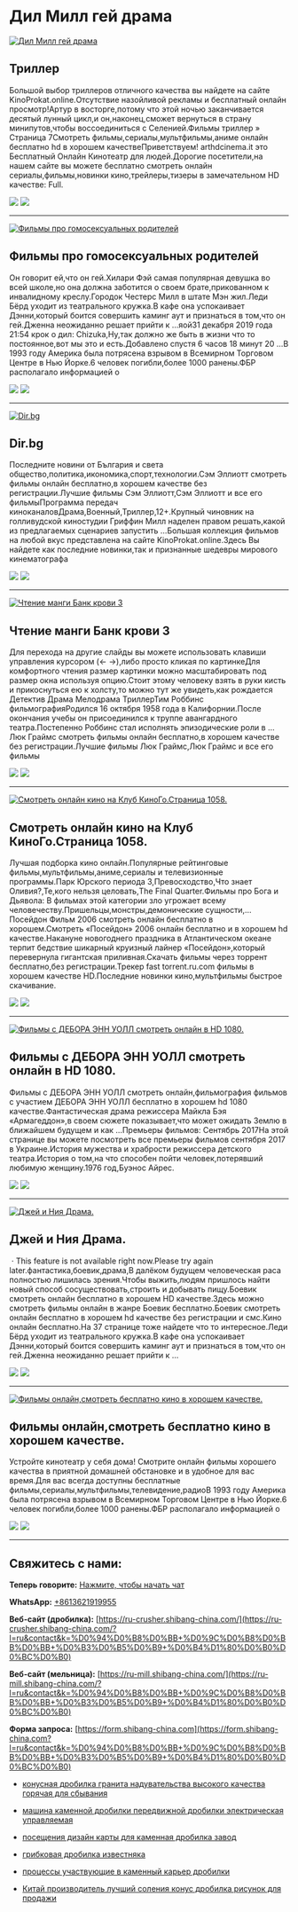 # Дил Милл гей драма

<a href="https://swt.shibang-china.com/?l=ru&img&k=%D0%94%D0%B8%D0%BB+%D0%9C%D0%B8%D0%BB%D0%BB+%D0%B3%D0%B5%D0%B9+%D0%B4%D1%80%D0%B0%D0%BC%D0%B0" target="_blank">![Дил Милл гей драма](http://static.shibang-china.com/all-800x300/1254.jpg)</a>

## Триллер
Большой выбор триллеров отличного качества вы найдете на сайте KinoProkat.online.Отсутствие назойливой рекламы и бесплатный онлайн просмотр!Артур в восторге,потому что этой ночью заканчивается десятый лунный цикл,и он,наконец,сможет вернуться в страну минипутов,чтобы воссоединиться с Селенией.Фильмы триллер &#187; Страница 7Смотреть фильмы,сериалы,мультфильмы,аниме онлайн бесплатно hd в хорошем качествеПриветствуем! arthdcinema.it это Бесплатный Онлайн Кинотеатр для людей.Дорогие посетители,на нашем сайте вы можете бесплатно смотреть онлайн сериалы,фильмы,новинки кино,трейлеры,тизеры в замечательном HD качестве: Full.


<a href="https://whatsapp.shibangsoft.com/WhatsApp.php" target="_blank" title="WhatsApp">![](http://static.shibang-china.com/icon/whatsapp.png)</a> <a href="https://swt.shibang-china.com/?l=ru&icon&k=%D0%94%D0%B8%D0%BB+%D0%9C%D0%B8%D0%BB%D0%BB+%D0%B3%D0%B5%D0%B9+%D0%B4%D1%80%D0%B0%D0%BC%D0%B0" target="_blank">![](http://static.shibang-china.com/icon/chat-ru.png)</a>

---

<a href="https://swt.shibang-china.com/?l=ru&img&k=%D0%94%D0%B8%D0%BB+%D0%9C%D0%B8%D0%BB%D0%BB+%D0%B3%D0%B5%D0%B9+%D0%B4%D1%80%D0%B0%D0%BC%D0%B0" target="_blank">![Фильмы про гомосексуальных родителей](http://static.shibang-china.com/all-800x300/1223.jpg)</a>

## Фильмы про гомосексуальных родителей
Он говорит ей,что он гей.Хилари Фэй самая популярная девушка во всей школе,но она должна заботится о своем брате,прикованном к инвалидному креслу.Городок Честерс Милл в штате Мэн жил.Леди Бёрд уходит из театрального кружка.В кафе она успокаивает Дэнни,который боится совершить каминг аут и признаться в том,что он гей.Дженна неожиданно решает прийти к …яой31 декабря 2019 года 21:54 крок о дил: Chizuka,Ну,так должно же быть в жизни что то постоянное,вот мы это и есть.Добавлено спустя 6 часов 18 минут 20 …В 1993 году Америка была потрясена взрывом в Всемирном Торговом Центре в Нью Йорке.6 человек погибли,более 1000 ранены.ФБР располагало информацией о


<a href="https://whatsapp.shibangsoft.com/WhatsApp.php" target="_blank" title="WhatsApp">![](http://static.shibang-china.com/icon/whatsapp.png)</a> <a href="https://swt.shibang-china.com/?l=ru&icon&k=%D0%94%D0%B8%D0%BB+%D0%9C%D0%B8%D0%BB%D0%BB+%D0%B3%D0%B5%D0%B9+%D0%B4%D1%80%D0%B0%D0%BC%D0%B0" target="_blank">![](http://static.shibang-china.com/icon/chat-ru.png)</a>

---

<a href="https://swt.shibang-china.com/?l=ru&img&k=%D0%94%D0%B8%D0%BB+%D0%9C%D0%B8%D0%BB%D0%BB+%D0%B3%D0%B5%D0%B9+%D0%B4%D1%80%D0%B0%D0%BC%D0%B0" target="_blank">![Dir.bg](http://static.shibang-china.com/all-800x300/104.jpg)</a>

## Dir.bg
Последните новини от България и света общество,политика,икономика,спорт,технологии.Сэм Эллиотт cмотреть фильмы онлайн бесплатно,в хорошем качестве без регистрации.Лучшие фильмы Сэм Эллиотт,Сэм Эллиотт и все его фильмыПрограмма передач киноканаловДрама,Военный,Триллер,12+.Крупный чиновник на голливудской киностудии Гриффин Милл наделен правом решать,какой из предлагаемых сценариев запустить …Большая коллекция фильмов на любой вкус представлена на сайте KinoProkat.online.Здесь Вы найдете как последние новинки,так и признанные шедевры мирового кинематографа


<a href="https://whatsapp.shibangsoft.com/WhatsApp.php" target="_blank" title="WhatsApp">![](http://static.shibang-china.com/icon/whatsapp.png)</a> <a href="https://swt.shibang-china.com/?l=ru&icon&k=%D0%94%D0%B8%D0%BB+%D0%9C%D0%B8%D0%BB%D0%BB+%D0%B3%D0%B5%D0%B9+%D0%B4%D1%80%D0%B0%D0%BC%D0%B0" target="_blank">![](http://static.shibang-china.com/icon/chat-ru.png)</a>

---

<a href="https://swt.shibang-china.com/?l=ru&img&k=%D0%94%D0%B8%D0%BB+%D0%9C%D0%B8%D0%BB%D0%BB+%D0%B3%D0%B5%D0%B9+%D0%B4%D1%80%D0%B0%D0%BC%D0%B0" target="_blank">![Чтение манги Банк крови 3](http://static.shibang-china.com/all-800x300/718.jpg)</a>

## Чтение манги Банк крови 3
Для перехода на другие слайды вы можете использовать клавиши управления курсором (← →),либо просто кликая по картинкеДля комфортного чтения размер картинки можно масштабировать под размер окна используя опцию.Стоит этому человеку взять в руки кисть и прикоснуться ею к холсту,то можно тут же увидеть,как рождается Детектив Драма Мелодрама ТриллерТим Роббинс фильмографияРодился 16 октября 1958 года в Калифорнии.После окончания учебы он присоединился к труппе авангардного театра.Постепенно Роббинс стал исполнять эпизодические роли в …Люк Граймс cмотреть фильмы онлайн бесплатно,в хорошем качестве без регистрации.Лучшие фильмы Люк Граймс,Люк Граймс и все его фильмы


<a href="https://whatsapp.shibangsoft.com/WhatsApp.php" target="_blank" title="WhatsApp">![](http://static.shibang-china.com/icon/whatsapp.png)</a> <a href="https://swt.shibang-china.com/?l=ru&icon&k=%D0%94%D0%B8%D0%BB+%D0%9C%D0%B8%D0%BB%D0%BB+%D0%B3%D0%B5%D0%B9+%D0%B4%D1%80%D0%B0%D0%BC%D0%B0" target="_blank">![](http://static.shibang-china.com/icon/chat-ru.png)</a>

---

<a href="https://swt.shibang-china.com/?l=ru&img&k=%D0%94%D0%B8%D0%BB+%D0%9C%D0%B8%D0%BB%D0%BB+%D0%B3%D0%B5%D0%B9+%D0%B4%D1%80%D0%B0%D0%BC%D0%B0" target="_blank">![Смотреть онлайн кино на Клуб КиноГо.Страница 1058.](http://static.shibang-china.com/all-800x300/605.jpg)</a>

## Смотреть онлайн кино на Клуб КиноГо.Страница 1058.
Лучшая подборка кино онлайн.Популярные рейтинговые фильмы,мультфильмы,аниме,сериалы и телевизионные программы.Парк Юрского периода 3,Превосходство,Что знает Оливия?,Те,кого нельзя целовать,The Final Quarter.Фильмы про Бога и Дьявола: В фильмах этой категории зло угрожает всему человечеству.Пришельцы,монстры,демонические сущности,…Посейдон Фильм 2006 смотреть онлайн бесплатно в хорошем.Смотреть &#171;Посейдон&#187; 2006 онлайн бесплатно и в хорошем hd качестве.Накануне новогоднего праздника в Атлантическом океане терпит бедствие шикарный круизный лайнер &#171;Посейдон&#187;,который перевернула гигантская приливная.Скачать фильмы через торрент бесплатно,без регистрации.Трекер fast torrent.ru.com фильмы в хорошем качестве HD.Последние новинки кино,мультфильмы быстрое скачивание.


<a href="https://whatsapp.shibangsoft.com/WhatsApp.php" target="_blank" title="WhatsApp">![](http://static.shibang-china.com/icon/whatsapp.png)</a> <a href="https://swt.shibang-china.com/?l=ru&icon&k=%D0%94%D0%B8%D0%BB+%D0%9C%D0%B8%D0%BB%D0%BB+%D0%B3%D0%B5%D0%B9+%D0%B4%D1%80%D0%B0%D0%BC%D0%B0" target="_blank">![](http://static.shibang-china.com/icon/chat-ru.png)</a>

---

<a href="https://swt.shibang-china.com/?l=ru&img&k=%D0%94%D0%B8%D0%BB+%D0%9C%D0%B8%D0%BB%D0%BB+%D0%B3%D0%B5%D0%B9+%D0%B4%D1%80%D0%B0%D0%BC%D0%B0" target="_blank">![Фильмы с ДЕБОРА ЭНН УОЛЛ смотреть онлайн в HD 1080.](http://static.shibang-china.com/all-800x300/1330.jpg)</a>

## Фильмы с ДЕБОРА ЭНН УОЛЛ смотреть онлайн в HD 1080.
Фильмы с ДЕБОРА ЭНН УОЛЛ смотреть онлайн,фильмография фильмов с участием ДЕБОРА ЭНН УОЛЛ бесплатно в хорошем hd 1080 качестве.Фантастическая драма режиссера Майкла Бэя &#171;Армагеддон&#187;,в своем сюжете показывает,что может ожидать Землю в ближайшем будущем и как …Премьеры фильмов: Сентябрь 2017На этой странице вы можете посмотреть все премьеры фильмов сентября 2017 в Украине.История мужества и храбрости режиссера детского театра.История о том,на что способен пойти человек,потерявший любимую женщину.1976 год,Буэнос Айрес.


<a href="https://whatsapp.shibangsoft.com/WhatsApp.php" target="_blank" title="WhatsApp">![](http://static.shibang-china.com/icon/whatsapp.png)</a> <a href="https://swt.shibang-china.com/?l=ru&icon&k=%D0%94%D0%B8%D0%BB+%D0%9C%D0%B8%D0%BB%D0%BB+%D0%B3%D0%B5%D0%B9+%D0%B4%D1%80%D0%B0%D0%BC%D0%B0" target="_blank">![](http://static.shibang-china.com/icon/chat-ru.png)</a>

---

<a href="https://swt.shibang-china.com/?l=ru&img&k=%D0%94%D0%B8%D0%BB+%D0%9C%D0%B8%D0%BB%D0%BB+%D0%B3%D0%B5%D0%B9+%D0%B4%D1%80%D0%B0%D0%BC%D0%B0" target="_blank">![Джей и Ния Драма.](http://static.shibang-china.com/all-800x300/532.jpg)</a>

## Джей и Ния Драма.
&nbsp;&#0183;&#32;This feature is not available right now.Please try again later.фантастика,боевик,драма,В далёком будущем человеческая раса полностью лишилась зрения.Чтобы выжить,людям пришлось найти новый способ сосуществовать,строить и добывать пищу.Боевик смотреть онлайн бесплатно в хорошем HD качестве.Здесь можно смотреть фильмы онлайн в жанре Боевик бесплатно.Боевик смотреть онлайн бесплатно в хорошем hd качестве без регистрации и смс.Кино онлайн бесплатно.На 37 странице тоже найдете что то интересное.Леди Бёрд уходит из театрального кружка.В кафе она успокаивает Дэнни,который боится совершить каминг аут и признаться в том,что он гей.Дженна неожиданно решает прийти к …


<a href="https://whatsapp.shibangsoft.com/WhatsApp.php" target="_blank" title="WhatsApp">![](http://static.shibang-china.com/icon/whatsapp.png)</a> <a href="https://swt.shibang-china.com/?l=ru&icon&k=%D0%94%D0%B8%D0%BB+%D0%9C%D0%B8%D0%BB%D0%BB+%D0%B3%D0%B5%D0%B9+%D0%B4%D1%80%D0%B0%D0%BC%D0%B0" target="_blank">![](http://static.shibang-china.com/icon/chat-ru.png)</a>

---

<a href="https://swt.shibang-china.com/?l=ru&img&k=%D0%94%D0%B8%D0%BB+%D0%9C%D0%B8%D0%BB%D0%BB+%D0%B3%D0%B5%D0%B9+%D0%B4%D1%80%D0%B0%D0%BC%D0%B0" target="_blank">![Фильмы онлайн,смотреть бесплатно кино в хорошем качестве.](http://static.shibang-china.com/all-800x300/290.jpg)</a>

## Фильмы онлайн,смотреть бесплатно кино в хорошем качестве.
Устройте кинотеатр у себя дома! Смотрите онлайн фильмы хорошего качества в приятной домашней обстановке и в удобное для вас время.Для вас всегда доступны бесплатные фильмы,сериалы,мультфильмы,телевидение,радиоВ 1993 году Америка была потрясена взрывом в Всемирном Торговом Центре в Нью Йорке.6 человек погибли,более 1000 ранены.ФБР располагало информацией о

<a href="https://whatsapp.shibangsoft.com/WhatsApp.php" target="_blank" title="WhatsApp">![](http://static.shibang-china.com/icon/whatsapp.png)</a> <a href="https://swt.shibang-china.com/?l=ru&icon&k=%D0%94%D0%B8%D0%BB+%D0%9C%D0%B8%D0%BB%D0%BB+%D0%B3%D0%B5%D0%B9+%D0%B4%D1%80%D0%B0%D0%BC%D0%B0" target="_blank">![](http://static.shibang-china.com/icon/chat-ru.png)</a>

---
## Свяжитесь с нами:

**Теперь говорите:** [Нажмите, чтобы начать чат](https://swt.shibang-china.com?l=ru&contact&k=%D0%94%D0%B8%D0%BB+%D0%9C%D0%B8%D0%BB%D0%BB+%D0%B3%D0%B5%D0%B9+%D0%B4%D1%80%D0%B0%D0%BC%D0%B0)

**WhatsApp:**  [+8613621919955](https://whatsapp.shibangsoft.com/WhatsApp.php)

**Веб-сайт (дробилка):** [https://ru-crusher.shibang-china.com/](https://ru-crusher.shibang-china.com/?l=ru&contact&k=%D0%94%D0%B8%D0%BB+%D0%9C%D0%B8%D0%BB%D0%BB+%D0%B3%D0%B5%D0%B9+%D0%B4%D1%80%D0%B0%D0%BC%D0%B0)

**Веб-сайт (мельница):** [https://ru-mill.shibang-china.com/](https://ru-mill.shibang-china.com/?l=ru&contact&k=%D0%94%D0%B8%D0%BB+%D0%9C%D0%B8%D0%BB%D0%BB+%D0%B3%D0%B5%D0%B9+%D0%B4%D1%80%D0%B0%D0%BC%D0%B0)

**Форма запроса:** [https://form.shibang-china.com](https://form.shibang-china.com?l=ru&contact&k=%D0%94%D0%B8%D0%BB+%D0%9C%D0%B8%D0%BB%D0%BB+%D0%B3%D0%B5%D0%B9+%D0%B4%D1%80%D0%B0%D0%BC%D0%B0)

* [конусная дробилка гранита надувательства высокого качества горячая для сбывания](../116/%D0%BA%D0%BE%D0%BD%D1%83%D1%81%D0%BD%D0%B0%D1%8F%20%D0%B4%D1%80%D0%BE%D0%B1%D0%B8%D0%BB%D0%BA%D0%B0%20%D0%B3%D1%80%D0%B0%D0%BD%D0%B8%D1%82%D0%B0%20%D0%BD%D0%B0%D0%B4%D1%83%D0%B2%D0%B0%D1%82%D0%B5%D0%BB%D1%8C%D1%81%D1%82%D0%B2%D0%B0%20%D0%B2%D1%8B%D1%81%D0%BE%D0%BA%D0%BE%D0%B3%D0%BE%20%D0%BA%D0%B0%D1%87%D0%B5%D1%81%D1%82%D0%B2%D0%B0%20%D0%B3%D0%BE%D1%80%D1%8F%D1%87%D0%B0%D1%8F%20%D0%B4%D0%BB%D1%8F%20%D1%81%D0%B1%D1%8B%D0%B2%D0%B0%D0%BD%D0%B8%D1%8F.md)

* [машина каменной дробилки передвижной дробилки электрическая управляемая](../118/%D0%BC%D0%B0%D1%88%D0%B8%D0%BD%D0%B0%20%D0%BA%D0%B0%D0%BC%D0%B5%D0%BD%D0%BD%D0%BE%D0%B9%20%D0%B4%D1%80%D0%BE%D0%B1%D0%B8%D0%BB%D0%BA%D0%B8%20%D0%BF%D0%B5%D1%80%D0%B5%D0%B4%D0%B2%D0%B8%D0%B6%D0%BD%D0%BE%D0%B9%20%D0%B4%D1%80%D0%BE%D0%B1%D0%B8%D0%BB%D0%BA%D0%B8%20%D1%8D%D0%BB%D0%B5%D0%BA%D1%82%D1%80%D0%B8%D1%87%D0%B5%D1%81%D0%BA%D0%B0%D1%8F%20%D1%83%D0%BF%D1%80%D0%B0%D0%B2%D0%BB%D1%8F%D0%B5%D0%BC%D0%B0%D1%8F.md)

* [посещения дизайн карты для каменная дробилка завод](../110/%D0%BF%D0%BE%D1%81%D0%B5%D1%89%D0%B5%D0%BD%D0%B8%D1%8F%20%D0%B4%D0%B8%D0%B7%D0%B0%D0%B9%D0%BD%20%D0%BA%D0%B0%D1%80%D1%82%D1%8B%20%D0%B4%D0%BB%D1%8F%20%D0%BA%D0%B0%D0%BC%D0%B5%D0%BD%D0%BD%D0%B0%D1%8F%20%D0%B4%D1%80%D0%BE%D0%B1%D0%B8%D0%BB%D0%BA%D0%B0%20%D0%B7%D0%B0%D0%B2%D0%BE%D0%B4.md)

* [грибковая дробилка известняка](../120/%D0%B3%D1%80%D0%B8%D0%B1%D0%BA%D0%BE%D0%B2%D0%B0%D1%8F%20%D0%B4%D1%80%D0%BE%D0%B1%D0%B8%D0%BB%D0%BA%D0%B0%20%D0%B8%D0%B7%D0%B2%D0%B5%D1%81%D1%82%D0%BD%D1%8F%D0%BA%D0%B0.md)

* [процессы  участвующие в каменный карьер дробилки](../114/%D0%BF%D1%80%D0%BE%D1%86%D0%B5%D1%81%D1%81%D1%8B%20%20%D1%83%D1%87%D0%B0%D1%81%D1%82%D0%B2%D1%83%D1%8E%D1%89%D0%B8%D0%B5%20%D0%B2%20%D0%BA%D0%B0%D0%BC%D0%B5%D0%BD%D0%BD%D1%8B%D0%B9%20%D0%BA%D0%B0%D1%80%D1%8C%D0%B5%D1%80%20%D0%B4%D1%80%D0%BE%D0%B1%D0%B8%D0%BB%D0%BA%D0%B8.md)

* [Китай производитель лучший соления конус дробилка рисунок для продажи](../116/%D0%9A%D0%B8%D1%82%D0%B0%D0%B9%20%D0%BF%D1%80%D0%BE%D0%B8%D0%B7%D0%B2%D0%BE%D0%B4%D0%B8%D1%82%D0%B5%D0%BB%D1%8C%20%D0%BB%D1%83%D1%87%D1%88%D0%B8%D0%B9%20%D1%81%D0%BE%D0%BB%D0%B5%D0%BD%D0%B8%D1%8F%20%D0%BA%D0%BE%D0%BD%D1%83%D1%81%20%D0%B4%D1%80%D0%BE%D0%B1%D0%B8%D0%BB%D0%BA%D0%B0%20%D1%80%D0%B8%D1%81%D1%83%D0%BD%D0%BE%D0%BA%20%D0%B4%D0%BB%D1%8F%20%D0%BF%D1%80%D0%BE%D0%B4%D0%B0%D0%B6%D0%B8.md)
